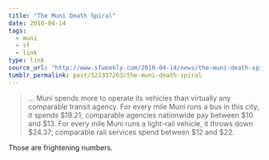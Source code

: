 ```yaml
---
title: "The Muni Death Spiral"
date: 2010-04-14
tags:
  - muni
  - sf
  - link
type: link
source_url: "http://www.sfweekly.com/2010-04-14/news/the-muni-death-spiral/"
tumblr_permalink: post/521337263/the-muni-death-spiral
---
```


>... Muni spends more to operate its vehicles than virtually any comparable transit agency. For every mile Muni runs a bus in this city, it spends $19.21; comparable agencies nationwide pay between $10 and $13. For every mile Muni runs a light-rail vehicle, it throws down $24.37; comparable rail services spend between $12 and $22.

Those are frightening numbers.
